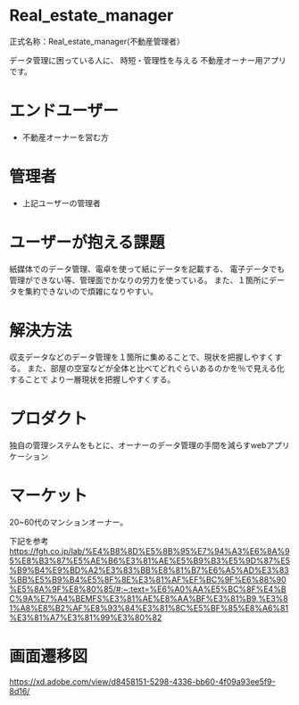 # Real_estate_manager
正式名称：Real_estate_manager(不動産管理者）

データ管理に困っている人に、
時短・管理性を与える
不動産オーナー用アプリです。

# エンドユーザー

* 不動産オーナーを営む方

# 管理者

* 上記ユーザーの管理者

# ユーザーが抱える課題

紙媒体でのデータ管理、電卓を使って紙にデータを記載する、
電子データでも管理ができない等、管理面でかなりの労力を使っている。
また、１箇所にデータを集約できないので煩雑になりやすい。


# 解決方法

収支データなどのデータ管理を１箇所に集めることで、現状を把握しやすくする。
また、部屋の空室などが全体と比べてどれぐらいあるのかを％で見える化することで
より一層現状を把握しやすくする。

# プロダクト

独自の管理システムをもとに、オーナーのデータ管理の手間を減らすwebアプリケーション

# マーケット

20~60代のマンションオーナー。

下記を参考
https://fgh.co.jp/lab/%E4%B8%8D%E5%8B%95%E7%94%A3%E6%8A%95%E8%B3%87%E5%AE%B6%E3%81%AE%E5%B9%B3%E5%9D%87%E5%B9%B4%E9%BD%A2%E3%83%BB%E8%81%B7%E6%A5%AD%E3%83%BB%E5%B9%B4%E5%8F%8E%E3%81%AF%EF%BC%9F%E6%88%90%E5%8A%9F%E8%80%85/#:~:text=%E6%A0%AA%E5%BC%8F%E4%BC%9A%E7%A4%BEMFS%E3%81%AE%E8%AA%BF%E3%81%B9,%E3%81%A8%E8%B2%AF%E8%93%84%E3%81%8C%E5%BF%85%E8%A6%81%E3%81%A7%E3%81%99%E3%80%82

# 画面遷移図

https://xd.adobe.com/view/d8458151-5298-4336-bb60-4f09a93ee5f9-8d16/
